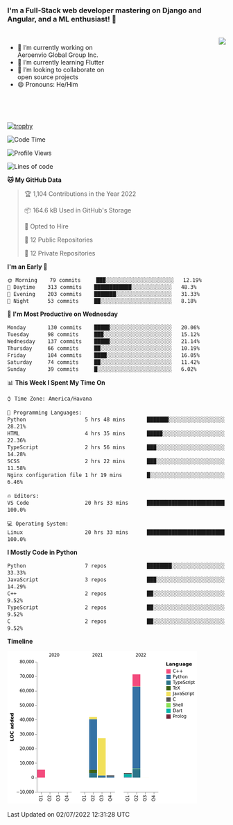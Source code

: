 ### I'm a Full-Stack web developer mastering on Django and Angular, and a ML enthusiast!  👋

<br/>

<img align="right" height="250"  src="https://media1.giphy.com/media/qgQUggAC3Pfv687qPC/giphy.gif?cid=ecf05e470ttfxgsj072btembitu1zn4ti3t3cdyg4jo5b3by&rid=giphy.gif&ct=g" />

 <div style="width:50%">
    <ul>
      <li>🔭 I’m currently working on Aeroenvio Global Group Inc.</li>
      <li>🌱 I’m currently learning Flutter</li>
      <li>👯 I’m looking to collaborate on open source projects</li>
      <li>😄 Pronouns: He/Him</li>
<!--       <li>⚡ Fun fact: I started my first professional project for a company as web dev without knowing any JS </li> -->
    </ul>
  </div>
  
<br/><br/><br/>

[![trophy](https://github-profile-trophy.vercel.app/?username=dfg-98&row=3&column=3&theme=monokai)](https://github.com/ryo-ma/github-profile-trophy)


<!--START_SECTION:waka-->
![Code Time](http://img.shields.io/badge/Code%20Time-300%20hrs%201%20min-blue)

![Profile Views](http://img.shields.io/badge/Profile%20Views-0-blue)

![Lines of code](https://img.shields.io/badge/From%20Hello%20World%20I%27ve%20Written-150%20Thousand%20lines%20of%20code-blue)

**🐱 My GitHub Data** 

> 🏆 1,104 Contributions in the Year 2022
 > 
> 📦 164.6 kB Used in GitHub's Storage 
 > 
> 💼 Opted to Hire
 > 
> 📜 12 Public Repositories 
 > 
> 🔑 12 Private Repositories  
 > 
**I'm an Early 🐤** 

```text
🌞 Morning    79 commits     ███░░░░░░░░░░░░░░░░░░░░░░   12.19% 
🌆 Daytime    313 commits    ████████████░░░░░░░░░░░░░   48.3% 
🌃 Evening    203 commits    ███████░░░░░░░░░░░░░░░░░░   31.33% 
🌙 Night      53 commits     ██░░░░░░░░░░░░░░░░░░░░░░░   8.18%

```
📅 **I'm Most Productive on Wednesday** 

```text
Monday       130 commits    █████░░░░░░░░░░░░░░░░░░░░   20.06% 
Tuesday      98 commits     ███░░░░░░░░░░░░░░░░░░░░░░   15.12% 
Wednesday    137 commits    █████░░░░░░░░░░░░░░░░░░░░   21.14% 
Thursday     66 commits     ██░░░░░░░░░░░░░░░░░░░░░░░   10.19% 
Friday       104 commits    ████░░░░░░░░░░░░░░░░░░░░░   16.05% 
Saturday     74 commits     ██░░░░░░░░░░░░░░░░░░░░░░░   11.42% 
Sunday       39 commits     █░░░░░░░░░░░░░░░░░░░░░░░░   6.02%

```


📊 **This Week I Spent My Time On** 

```text
⌚︎ Time Zone: America/Havana

💬 Programming Languages: 
Python                   5 hrs 48 mins       ███████░░░░░░░░░░░░░░░░░░   28.21% 
HTML                     4 hrs 35 mins       █████░░░░░░░░░░░░░░░░░░░░   22.36% 
TypeScript               2 hrs 56 mins       ███░░░░░░░░░░░░░░░░░░░░░░   14.28% 
SCSS                     2 hrs 22 mins       ███░░░░░░░░░░░░░░░░░░░░░░   11.58% 
Nginx configuration file 1 hr 19 mins        █░░░░░░░░░░░░░░░░░░░░░░░░   6.46%

🔥 Editors: 
VS Code                  20 hrs 33 mins      █████████████████████████   100.0%

💻 Operating System: 
Linux                    20 hrs 33 mins      █████████████████████████   100.0%

```

**I Mostly Code in Python** 

```text
Python                   7 repos             ████████░░░░░░░░░░░░░░░░░   33.33% 
JavaScript               3 repos             ███░░░░░░░░░░░░░░░░░░░░░░   14.29% 
C++                      2 repos             ██░░░░░░░░░░░░░░░░░░░░░░░   9.52% 
TypeScript               2 repos             ██░░░░░░░░░░░░░░░░░░░░░░░   9.52% 
C                        2 repos             ██░░░░░░░░░░░░░░░░░░░░░░░   9.52%

```


**Timeline**

![Chart not found](https://raw.githubusercontent.com/dfg-98/dfg-98/main/charts/bar_graph.png) 


 Last Updated on 02/07/2022 12:31:28 UTC
<!--END_SECTION:waka-->
